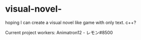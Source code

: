 # visual-novel-
hoping I can create a visual novel like game with only text. c++?

Current project workers:
Animatron12 - レモン#8500
